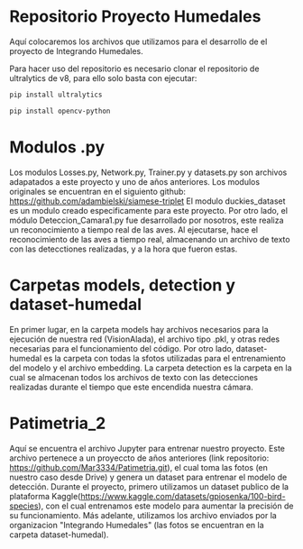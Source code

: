 # Repositorio Proyecto Humedales
Aquí colocaremos los archivos que utilizamos para el desarrollo de el proyecto de Integrando Humedales.

Para hacer uso del repositorio es necesario clonar el repositorio de ultralytics de v8, para ello solo basta con ejecutar: 
```bash
pip install ultralytics
```
```bash
pip install opencv-python
```

# Modulos .py 
Los modulos Losses.py, Network.py, Trainer.py y datasets.py son archivos adapatados a este proyecto y uno de años anteriores. Los modulos originales se encuentran en el siguiento github: https://github.com/adambielski/siamese-triplet
El modulo duckies_dataset es un modulo creado especificamente para este proyecto.
Por otro lado, el módulo Deteccion_Camara1.py fue desarrollado por nosotros, este realiza un reconocimiento a tiempo real de las aves. Al ejecutarse, hace el reconocimiento de las aves a tiempo real, almacenando un archivo de texto con las detecctiones realizadas, y a la hora que fueron estas.

# Carpetas models, detection y dataset-humedal 
En primer lugar, en la carpeta models hay archivos necesarios para la ejecución de nuestra red (VisionAlada), el archivo tipo .pkl, y otras redes necesarias para el funcionamiento del código. Por otro lado, dataset-humedal es la carpeta con todas la sfotos utilizadas para el entrenamiento del modelo y el archivo embedding. La carpeta detection es la carpeta en la cual se almacenan todos los archivos de texto con las detecciones realizadas durante el tiempo que este encendida nuestra cámara.

# Patimetria_2
Aquí se encuentra el archivo Jupyter para entrenar nuestro proyecto. Este archivo pertenece a un proyeccto de años anteriores (link repositorio: https://github.com/Mar3334/Patimetria.git), el cual toma las fotos (en nuestro caso desde Drive) y genera un dataset para entrenar el modelo de detección.
Durante el proyecto, primero utilizamos un dataset publico de la plataforma Kaggle(https://www.kaggle.com/datasets/gpiosenka/100-bird-species), con el cual entrenamos este modelo para aumentar la precisión de su funcionamiento. Más adelante, utilizamos los archivo enviados por la organizacion "Integrando Humedales" (las fotos se encuentran en la carpeta dataset-humedal).
